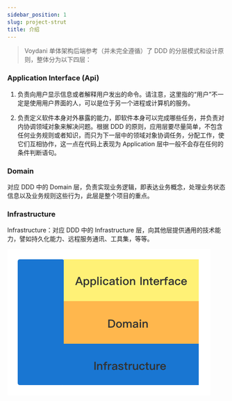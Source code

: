 ```yaml
---
sidebar_position: 1
slug: project-strut
title: 介绍
---
```


> Voydani 单体架构后端参考（并未完全遵循）了 DDD 的分层模式和设计原则，整体分为以下四层：

### Application Interface (Api)

1. 负责向用户显示信息或者解释用户发出的命令。请注意，这里指的“用户”不一定是使用用户界面的人，可以是位于另一个进程或计算机的服务。

2. 负责定义软件本身对外暴露的能力，即软件本身可以完成哪些任务，并负责对内协调领域对象来解决问题。根据 DDD 的原则，应用层要尽量简单，不包含任何业务规则或者知识，而只为下一层中的领域对象协调任务，分配工作，使它们互相协作，这一点在代码上表现为 Application 层中一般不会存在任何的条件判断语句。

### Domain

对应 DDD 中的 Domain 层，负责实现业务逻辑，即表达业务概念，处理业务状态信息以及业务规则这些行为，此层是整个项目的重点。

### Infrastructure

Infrastructure：对应 DDD 中的 Infrastructure 层，向其他层提供通用的技术能力，譬如持久化能力、远程服务通讯、工具集，等等。

![](../../static/img/architecture.png)